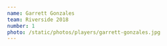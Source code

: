 ```yaml
---
name: Garrett Gonzales
team: Riverside 2018
number: 1
photo: /static/photos/players/garrett-gonzales.jpg
---
```


